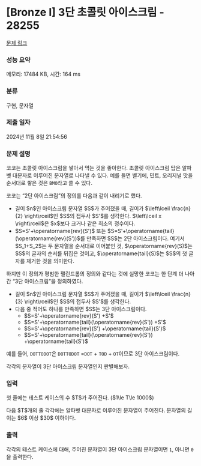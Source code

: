 # [Bronze I] 3단 초콜릿 아이스크림 - 28255 

[문제 링크](https://www.acmicpc.net/problem/28255) 

### 성능 요약

메모리: 17484 KB, 시간: 164 ms

### 분류

구현, 문자열

### 제출 일자

2024년 11월 8일 21:54:56

### 문제 설명

<p>코코는 초콜릿 아이스크림을 쌓아서 먹는 것을 좋아한다. 초콜릿 아이스크림 탑은 알파벳 대문자로 이루어진 문자열로 나타낼 수 있다. 예를 들면 벨기에, 민트, 오리지널 맛을 순서대로 쌓은 것은 <code>BMO</code>라고 쓸 수 있다.</p>

<p>코코는 “2단 아이스크림”의 정의를 다음과 같이 내리기로 했다.</p>

<ul>
	<li>길이 $n$인 아이스크림 문자열 $S$가 주어졌을 때, 길이가 $\left\lceil \frac{n}{2} \right\rceil$인 $S$의 접두사 $S'$를 생각한다. $\left\lceil x \right\rceil$은 $x$보다 크거나 같은 최소의 정수이다.</li>
	<li>$S=S'+\operatorname{rev}(S')$ 또는 $S=S'+\operatorname{tail}(\operatorname{rev}(S'))$를 만족하면 $S$는 2단 아이스크림이다. 여기서 $S_1+S_2$는 두 문자열을 순서대로 이어붙인 것, $\operatorname{rev}(S)$는 $S$의 글자의 순서를 뒤집은 것이고, $\operatorname{tail}(S)$는 $S$의 첫 글자를 제거한 것을 의미한다.</li>
</ul>

<p>하지만 이 정의가 평범한 팰린드롬의 정의와 같다는 것에 실망한 코코는 한 단계 더 나아간 “3단 아이스크림”을 정의하였다.</p>

<ul>
	<li>길이 $n$인 아이스크림 문자열 $S$가 주어졌을 때, 길이가 $\left\lceil \frac{n}{3} \right\rceil$인 $S$의 접두사 $S'$를 생각한다.</li>
	<li>다음 중 적어도 하나를 만족하면 $S$는 3단 아이스크림이다.
	<ul>
		<li>$S=S'+\operatorname{rev}(S') +S'$</li>
		<li>$S=S'+\operatorname{tail}(\operatorname{rev}(S')) +S'$</li>
		<li>$S=S'+\operatorname{rev}(S') +\operatorname{tail}(S')$</li>
		<li>$S=S'+\operatorname{tail}(\operatorname{rev}(S')) +\operatorname{tail}(S')$</li>
	</ul>
	</li>
</ul>

<p>예를 들어, <code>DOTTODOT</code>은 <code>DOTTODOT</code> =<code>DOT</code> + <code>TOD</code> + <code>OT</code>이므로 3단 아이스크림이다.</p>

<p>각각의 문자열이 3단 아이스크림 문자열인지 판별해보자.</p>

### 입력 

 <p>첫 줄에는 테스트 케이스의 수 $T$가 주어진다. ($1\le T\le 1000$)</p>

<p>다음 $T$개의 줄 각각에는 알파벳 대문자로 이루어진 문자열이 주어진다. 문자열의 길이는 $6$ 이상 $30$ 이하이다.</p>

### 출력 

 <p>각각의 테스트 케이스에 대해, 주어진 문자열이 3단 아이스크림 문자열이면 <code>1</code>, 아니면 <code>0</code>을 출력한다.</p>


